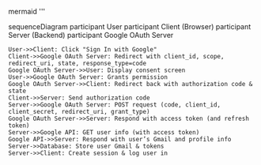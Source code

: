 mermaid '''

sequenceDiagram
    participant User
    participant Client (Browser)
    participant Server (Backend)
    participant Google OAuth Server

    User->>Client: Click "Sign In with Google"
    Client->>Google OAuth Server: Redirect with client_id, scope, redirect_uri, state, response_type=code
    Google OAuth Server->>User: Display consent screen
    User->>Google OAuth Server: Grants permission
    Google OAuth Server->>Client: Redirect back with authorization code & state
    Client->>Server: Send authorization code
    Server->>Google OAuth Server: POST request (code, client_id, client_secret, redirect_uri, grant_type)
    Google OAuth Server->>Server: Respond with access token (and refresh token)
    Server->>Google API: GET user info (with access token)
    Google API->>Server: Respond with user’s Gmail and profile info
    Server->>Database: Store user Gmail & tokens
    Server->>Client: Create session & log user in


